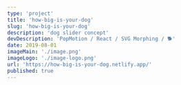 ```yaml
---
type: 'project'
title: 'how-big-is-your-dog'
slug: 'how-big-is-your-dog'
description: 'dog slider concept'
devDescription: 'PopMotion / React / SVG Morphing / 🐕'
date: 2019-08-01
imageMain: './image.png'
imageLogo: './image-logo.png'
url: 'https://how-big-is-your-dog.netlify.app/'
published: true
---
```

